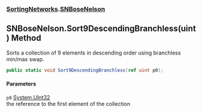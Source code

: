 ### [SortingNetworks](SortingNetworks.md 'SortingNetworks').[SNBoseNelson](SortingNetworks_SNBoseNelson.md 'SortingNetworks.SNBoseNelson')
## SNBoseNelson.Sort9DescendingBranchless(uint) Method
Sorts a collection of 9 elements in descending order using branchless min/max swap.  
```csharp
public static void Sort9DescendingBranchless(ref uint p0);
```
#### Parameters
<a name='SortingNetworks_SNBoseNelson_Sort9DescendingBranchless(uint)_p0'></a>
`p0` [System.UInt32](https://docs.microsoft.com/en-us/dotnet/api/System.UInt32 'System.UInt32')  
the reference to the first element of the collection
  
